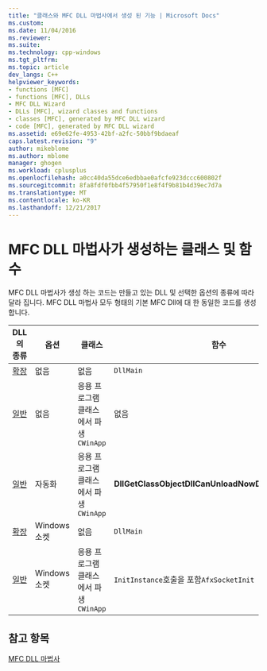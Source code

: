 ```yaml
---
title: "클래스와 MFC DLL 마법사에서 생성 된 기능 | Microsoft Docs"
ms.custom: 
ms.date: 11/04/2016
ms.reviewer: 
ms.suite: 
ms.technology: cpp-windows
ms.tgt_pltfrm: 
ms.topic: article
dev_langs: C++
helpviewer_keywords:
- functions [MFC]
- functions [MFC], DLLs
- MFC DLL Wizard
- DLLs [MFC], wizard classes and functions
- classes [MFC], generated by MFC DLL wizard
- code [MFC], generated by MFC DLL wizard
ms.assetid: e69e62fe-4953-42bf-a2fc-50bbf9bdaeaf
caps.latest.revision: "9"
author: mikeblome
ms.author: mblome
manager: ghogen
ms.workload: cplusplus
ms.openlocfilehash: a0cc40da55dce6edbbae0afcfe923dccc600802f
ms.sourcegitcommit: 8fa8fdf0fbb4f57950f1e8f4f9b81b4d39ec7d7a
ms.translationtype: MT
ms.contentlocale: ko-KR
ms.lasthandoff: 12/21/2017
---
```

# <a name="classes-and-functions-generated-by-the-mfc-dll-wizard"></a>MFC DLL 마법사가 생성하는 클래스 및 함수
MFC DLL 마법사가 생성 하는 코드는 만들고 있는 DLL 및 선택한 옵션의 종류에 따라 달라 집니다. MFC DLL 마법사 모두 형태의 기본 MFC Dll에 대 한 동일한 코드를 생성합니다.  
  
|DLL의 종류|옵션|클래스|함수|  
|-----------------|------------|-------------|---------------|  
|[확장](../../build/extension-dlls-overview.md)|없음|없음|`DllMain`|  
|[일반](../../build/regular-dlls-dynamically-linked-to-mfc.md)|없음|응용 프로그램 클래스에서 파생`CWinApp`|없음|  
|[일반](../../build/regular-dlls-dynamically-linked-to-mfc.md)|자동화|응용 프로그램 클래스에서 파생`CWinApp`|**DllGetClassObjectDllCanUnloadNowDllRegisterServer**|  
|[확장](../../build/extension-dlls-overview.md)|Windows 소켓|없음|`DllMain`|  
|[일반](../../build/regular-dlls-dynamically-linked-to-mfc.md)|Windows 소켓|응용 프로그램 클래스에서 파생`CWinApp`|`InitInstance`호출을 포함`AfxSocketInit`|  
  
## <a name="see-also"></a>참고 항목  
 [MFC DLL 마법사](../../mfc/reference/mfc-dll-wizard.md)

